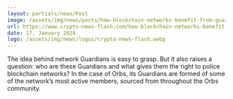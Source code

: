 ```yaml
---
layout: partials/news/Post
image: /assets/img/news/posts/how-blockchain-networks-benefit-from-guardians.jpg
url: https://www.crypto-news-flash.com/how-blockchain-networks-benefit-from-guardians/
date: 17, January 2024
logo: /assets/img/news/logos/crypto-news-flash.webp
---
```


The idea behind network Guardians is easy to grasp. But it also raises a question: who are these Guardians and what gives them the right to police blockchain networks? In the case of Orbs, its Guardians are formed of some of the network’s most active members, sourced from throughout the Orbs community.
